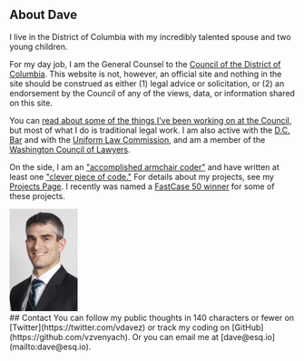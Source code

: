 ## About Dave
<div class="row">
<div class="col-md-10">
I live in the District of Columbia with my incredibly talented spouse and two young children.

For my day job, I am the General Counsel to the [Council of the District of Columbia](http://dccouncil.us). This website is not, however, an official site and nothing in the site should be construed as either (1) legal advice or solicitation, or (2) an endorsement by the Council of any of the views, data, or information shared on this site.

You can [read about some of the things I've been working on at the Council](http://www.govexec.com/state-local/2014/07/ultimate-open-government-unlocking-laws/87997/), but most of what I do is traditional legal work. I am also active with the [D.C. Bar](http://dcbar.org) and with the [Uniform Law Commission](http://uniformlaws.org), and am a member of the [Washington Council of Lawyers](http://wclawyers.org). 

On the side, I am an ["accomplished armchair coder"](http://www.washingtonpost.com/blogs/mike-debonis/wp/2014/03/19/dcdecoded-org-offers-better-public-access-to-d-c-laws/) and have written at least one ["clever piece of code."](http://gigaom.com/2014/06/12/clever-piece-of-code-exposes-hidden-changes-to-supreme-court-opinions/) For details about my projects, see my [Projects Page](projects.html). I recently was named a [FastCase 50 winner](http://www.fastcase.com/fastcase50-winners-2014/) for some of these projects.
</div>
<div class="col-md-2">
<img src="../img/Zvenyach.jpg" class=".visible-sm" width="120"/>
</div>
</div>
## Contact
You can follow my public thoughts in 140 characters or fewer on [Twitter](https://twitter.com/vdavez) or track my coding on [GitHub](https://github.com/vzvenyach). Or you can email me at [dave@esq.io](mailto:dave@esq.io).

